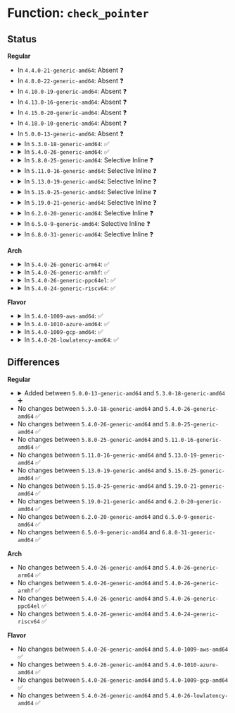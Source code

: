 # Function: <code>check_pointer</code>

## Status
<b>Regular</b>
<ul>
<li>
In <code>4.4.0-21-generic-amd64</code>: Absent ❓
</li>
<li>
In <code>4.8.0-22-generic-amd64</code>: Absent ❓
</li>
<li>
In <code>4.10.0-19-generic-amd64</code>: Absent ❓
</li>
<li>
In <code>4.13.0-16-generic-amd64</code>: Absent ❓
</li>
<li>
In <code>4.15.0-20-generic-amd64</code>: Absent ❓
</li>
<li>
In <code>4.18.0-10-generic-amd64</code>: Absent ❓
</li>
<li>
In <code>5.0.0-13-generic-amd64</code>: Absent ❓
</li>
<li>
<details>
<summary>In <code>5.3.0-18-generic-amd64</code>: ✅</summary>

```c
int check_pointer(char * * buf, char * end, const void * ptr, struct printf_spec spec)
```

```json
{
  "name": "check_pointer",
  "collision_type": "Unique Static",
  "inline_type": "No",
  "funcs": [
    {
      "addr": 18446744071589865920,
      "name": "check_pointer",
      "external": false,
      "loc": "lib/vsprintf.c:647",
      "file": "lib/vsprintf.c",
      "inline": "seen, unknown",
      "caller_inline": [],
      "caller_func": [
        "lib/vsprintf.c:flags_string",
        "lib/vsprintf.c:rtc_str",
        "lib/vsprintf.c:address_val",
        "lib/vsprintf.c:netdev_bits",
        "lib/vsprintf.c:uuid_string",
        "lib/vsprintf.c:escaped_string",
        "lib/vsprintf.c:ip_addr_string",
        "lib/vsprintf.c:mac_address_string",
        "lib/vsprintf.c:hex_string",
        "lib/vsprintf.c:dentry_name",
        "lib/vsprintf.c:string"
      ]
    }
  ],
  "symbols": [
    {
      "addr": 18446744071589865920,
      "name": "check_pointer",
      "section": ".text",
      "bind": "STB_LOCAL",
      "size": 109
    }
  ]
}
```
</details>
</li>
<li>
<details>
<summary>In <code>5.4.0-26-generic-amd64</code>: ✅</summary>

```c
int check_pointer(char * * buf, char * end, const void * ptr, struct printf_spec spec)
```

```json
{
  "name": "check_pointer",
  "collision_type": "Unique Static",
  "inline_type": "No",
  "funcs": [
    {
      "addr": 18446744071590091728,
      "name": "check_pointer",
      "external": false,
      "loc": "lib/vsprintf.c:647",
      "file": "lib/vsprintf.c",
      "inline": "seen, unknown",
      "caller_inline": [],
      "caller_func": [
        "lib/vsprintf.c:flags_string",
        "lib/vsprintf.c:rtc_str",
        "lib/vsprintf.c:address_val",
        "lib/vsprintf.c:netdev_bits",
        "lib/vsprintf.c:uuid_string",
        "lib/vsprintf.c:escaped_string",
        "lib/vsprintf.c:ip_addr_string",
        "lib/vsprintf.c:mac_address_string",
        "lib/vsprintf.c:hex_string",
        "lib/vsprintf.c:file_dentry_name",
        "lib/vsprintf.c:dentry_name",
        "lib/vsprintf.c:string"
      ]
    }
  ],
  "symbols": [
    {
      "addr": 18446744071590091728,
      "name": "check_pointer",
      "section": ".text",
      "bind": "STB_LOCAL",
      "size": 109
    }
  ]
}
```
</details>
</li>
<li>
<details>
<summary>In <code>5.8.0-25-generic-amd64</code>: Selective Inline ❓</summary>

```c
int check_pointer(char * * buf, char * end, const void * ptr, struct printf_spec spec)
```

```json
{
  "name": "check_pointer",
  "collision_type": "Unique Static",
  "inline_type": "Selective",
  "funcs": [
    {
      "addr": 18446744071585101688,
      "name": "check_pointer",
      "external": false,
      "loc": "lib/vsprintf.c:669",
      "file": "lib/vsprintf.c",
      "inline": "not declared, inlined",
      "caller_inline": [
        "lib/vsprintf.c:flags_string",
        "lib/vsprintf.c:rtc_str",
        "lib/vsprintf.c:address_val",
        "lib/vsprintf.c:netdev_bits",
        "lib/vsprintf.c:uuid_string",
        "lib/vsprintf.c:ip_addr_string",
        "lib/vsprintf.c:mac_address_string",
        "lib/vsprintf.c:file_dentry_name",
        "lib/vsprintf.c:dentry_name",
        "lib/vsprintf.c:string"
      ],
      "caller_func": [
        "lib/vsprintf.c:fwnode_string",
        "lib/vsprintf.c:escaped_string",
        "lib/vsprintf.c:hex_string"
      ]
    }
  ],
  "symbols": [
    {
      "addr": 18446744071585092176,
      "name": "check_pointer",
      "section": ".text",
      "bind": "STB_LOCAL",
      "size": 182
    }
  ]
}
```
</details>
</li>
<li>
<details>
<summary>In <code>5.11.0-16-generic-amd64</code>: Selective Inline ❓</summary>

```c
int check_pointer(char * * buf, char * end, const void * ptr, struct printf_spec spec)
```

```json
{
  "name": "check_pointer",
  "collision_type": "Unique Static",
  "inline_type": "Selective",
  "funcs": [
    {
      "addr": 18446744071585250882,
      "name": "check_pointer",
      "external": false,
      "loc": "lib/vsprintf.c:672",
      "file": "lib/vsprintf.c",
      "inline": "not declared, inlined",
      "caller_inline": [
        "lib/vsprintf.c:flags_string",
        "lib/vsprintf.c:rtc_str",
        "lib/vsprintf.c:address_val",
        "lib/vsprintf.c:netdev_bits",
        "lib/vsprintf.c:uuid_string",
        "lib/vsprintf.c:ip_addr_string",
        "lib/vsprintf.c:mac_address_string",
        "lib/vsprintf.c:file_dentry_name",
        "lib/vsprintf.c:dentry_name",
        "lib/vsprintf.c:string"
      ],
      "caller_func": [
        "lib/vsprintf.c:fwnode_string",
        "lib/vsprintf.c:escaped_string",
        "lib/vsprintf.c:hex_string"
      ]
    }
  ],
  "symbols": [
    {
      "addr": 18446744071585241296,
      "name": "check_pointer",
      "section": ".text",
      "bind": "STB_LOCAL",
      "size": 182
    }
  ]
}
```
</details>
</li>
<li>
<details>
<summary>In <code>5.13.0-19-generic-amd64</code>: Selective Inline ❓</summary>

```c
int check_pointer(char * * buf, char * end, const void * ptr, struct printf_spec spec)
```

```json
{
  "name": "check_pointer",
  "collision_type": "Unique Static",
  "inline_type": "Selective",
  "funcs": [
    {
      "addr": 18446744071585130018,
      "name": "check_pointer",
      "external": false,
      "loc": "lib/vsprintf.c:698",
      "file": "lib/vsprintf.c",
      "inline": "not declared, inlined",
      "caller_inline": [
        "lib/vsprintf.c:rtc_str",
        "lib/vsprintf.c:address_val",
        "lib/vsprintf.c:netdev_bits",
        "lib/vsprintf.c:uuid_string",
        "lib/vsprintf.c:mac_address_string",
        "lib/vsprintf.c:file_dentry_name",
        "lib/vsprintf.c:dentry_name",
        "lib/vsprintf.c:string"
      ],
      "caller_func": [
        "lib/vsprintf.c:fwnode_string",
        "lib/vsprintf.c:flags_string",
        "lib/vsprintf.c:fourcc_string",
        "lib/vsprintf.c:escaped_string",
        "lib/vsprintf.c:ip_addr_string",
        "lib/vsprintf.c:hex_string"
      ]
    }
  ],
  "symbols": [
    {
      "addr": 18446744071585126640,
      "name": "check_pointer",
      "section": ".text",
      "bind": "STB_LOCAL",
      "size": 182
    }
  ]
}
```
</details>
</li>
<li>
<details>
<summary>In <code>5.15.0-25-generic-amd64</code>: Selective Inline ❓</summary>

```c
int check_pointer(char * * buf, char * end, const void * ptr, struct printf_spec spec)
```

```json
{
  "name": "check_pointer",
  "collision_type": "Unique Static",
  "inline_type": "Selective",
  "funcs": [
    {
      "addr": 18446744071585580423,
      "name": "check_pointer",
      "external": false,
      "loc": "lib/vsprintf.c:699",
      "file": "lib/vsprintf.c",
      "inline": "not declared, inlined",
      "caller_inline": [
        "lib/vsprintf.c:rtc_str",
        "lib/vsprintf.c:address_val",
        "lib/vsprintf.c:netdev_bits",
        "lib/vsprintf.c:uuid_string",
        "lib/vsprintf.c:mac_address_string",
        "lib/vsprintf.c:file_dentry_name",
        "lib/vsprintf.c:dentry_name",
        "lib/vsprintf.c:string"
      ],
      "caller_func": [
        "lib/vsprintf.c:fwnode_string",
        "lib/vsprintf.c:flags_string",
        "lib/vsprintf.c:fourcc_string",
        "lib/vsprintf.c:escaped_string",
        "lib/vsprintf.c:ip_addr_string",
        "lib/vsprintf.c:hex_string"
      ]
    }
  ],
  "symbols": [
    {
      "addr": 18446744071585576384,
      "name": "check_pointer",
      "section": ".text",
      "bind": "STB_LOCAL",
      "size": 182
    }
  ]
}
```
</details>
</li>
<li>
<details>
<summary>In <code>5.19.0-21-generic-amd64</code>: Selective Inline ❓</summary>

```c
int check_pointer(char * * buf, char * end, const void * ptr, struct printf_spec spec)
```

```json
{
  "name": "check_pointer",
  "collision_type": "Unique Static",
  "inline_type": "Selective",
  "funcs": [
    {
      "addr": 18446744071586735928,
      "name": "check_pointer",
      "external": false,
      "loc": "lib/vsprintf.c:704",
      "file": "lib/vsprintf.c",
      "inline": "not declared, inlined",
      "caller_inline": [
        "lib/vsprintf.c:rtc_str",
        "lib/vsprintf.c:address_val",
        "lib/vsprintf.c:netdev_bits",
        "lib/vsprintf.c:uuid_string",
        "lib/vsprintf.c:mac_address_string",
        "lib/vsprintf.c:file_dentry_name",
        "lib/vsprintf.c:dentry_name",
        "lib/vsprintf.c:string"
      ],
      "caller_func": [
        "lib/vsprintf.c:fwnode_string",
        "lib/vsprintf.c:flags_string",
        "lib/vsprintf.c:fourcc_string",
        "lib/vsprintf.c:escaped_string",
        "lib/vsprintf.c:ip_addr_string",
        "lib/vsprintf.c:hex_string"
      ]
    }
  ],
  "symbols": [
    {
      "addr": 18446744071586731136,
      "name": "check_pointer",
      "section": ".text",
      "bind": "STB_LOCAL",
      "size": 227
    }
  ]
}
```
</details>
</li>
<li>
<details>
<summary>In <code>6.2.0-20-generic-amd64</code>: Selective Inline ❓</summary>

```c
int check_pointer(char * * buf, char * end, const void * ptr, struct printf_spec spec)
```

```json
{
  "name": "check_pointer",
  "collision_type": "Unique Static",
  "inline_type": "Selective",
  "funcs": [
    {
      "addr": 18446744071595898952,
      "name": "check_pointer",
      "external": false,
      "loc": "lib/vsprintf.c:705",
      "file": "lib/vsprintf.c",
      "inline": "not declared, inlined",
      "caller_inline": [
        "lib/vsprintf.c:rtc_str",
        "lib/vsprintf.c:address_val",
        "lib/vsprintf.c:netdev_bits",
        "lib/vsprintf.c:uuid_string",
        "lib/vsprintf.c:mac_address_string",
        "lib/vsprintf.c:file_dentry_name",
        "lib/vsprintf.c:dentry_name",
        "lib/vsprintf.c:string"
      ],
      "caller_func": [
        "lib/vsprintf.c:fwnode_string",
        "lib/vsprintf.c:flags_string",
        "lib/vsprintf.c:fourcc_string",
        "lib/vsprintf.c:escaped_string",
        "lib/vsprintf.c:ip_addr_string",
        "lib/vsprintf.c:hex_string"
      ]
    }
  ],
  "symbols": [
    {
      "addr": 18446744071595893984,
      "name": "check_pointer",
      "section": ".text",
      "bind": "STB_LOCAL",
      "size": 227
    }
  ]
}
```
</details>
</li>
<li>
<details>
<summary>In <code>6.5.0-9-generic-amd64</code>: Selective Inline ❓</summary>

```c
int check_pointer(char * * buf, char * end, const void * ptr, struct printf_spec spec)
```

```json
{
  "name": "check_pointer",
  "collision_type": "Unique Static",
  "inline_type": "Selective",
  "funcs": [
    {
      "addr": 18446744071596416456,
      "name": "check_pointer",
      "external": false,
      "loc": "lib/vsprintf.c:705",
      "file": "lib/vsprintf.c",
      "inline": "not declared, inlined",
      "caller_inline": [
        "lib/vsprintf.c:rtc_str",
        "lib/vsprintf.c:address_val",
        "lib/vsprintf.c:netdev_bits",
        "lib/vsprintf.c:uuid_string",
        "lib/vsprintf.c:mac_address_string",
        "lib/vsprintf.c:file_dentry_name",
        "lib/vsprintf.c:dentry_name",
        "lib/vsprintf.c:string"
      ],
      "caller_func": [
        "lib/vsprintf.c:fwnode_string",
        "lib/vsprintf.c:flags_string",
        "lib/vsprintf.c:fourcc_string",
        "lib/vsprintf.c:escaped_string",
        "lib/vsprintf.c:ip_addr_string",
        "lib/vsprintf.c:hex_string"
      ]
    }
  ],
  "symbols": [
    {
      "addr": 18446744071596411424,
      "name": "check_pointer",
      "section": ".text",
      "bind": "STB_LOCAL",
      "size": 227
    }
  ]
}
```
</details>
</li>
<li>
<details>
<summary>In <code>6.8.0-31-generic-amd64</code>: Selective Inline ❓</summary>

```c
int check_pointer(char * * buf, char * end, const void * ptr, struct printf_spec spec)
```

```json
{
  "name": "check_pointer",
  "collision_type": "Unique Static",
  "inline_type": "Selective",
  "funcs": [
    {
      "addr": 18446744071597311816,
      "name": "check_pointer",
      "external": false,
      "loc": "lib/vsprintf.c:707",
      "file": "lib/vsprintf.c",
      "inline": "not declared, inlined",
      "caller_inline": [
        "lib/vsprintf.c:rtc_str",
        "lib/vsprintf.c:address_val",
        "lib/vsprintf.c:netdev_bits",
        "lib/vsprintf.c:uuid_string",
        "lib/vsprintf.c:mac_address_string",
        "lib/vsprintf.c:file_dentry_name",
        "lib/vsprintf.c:dentry_name",
        "lib/vsprintf.c:string"
      ],
      "caller_func": [
        "lib/vsprintf.c:fwnode_string",
        "lib/vsprintf.c:flags_string",
        "lib/vsprintf.c:fourcc_string",
        "lib/vsprintf.c:escaped_string",
        "lib/vsprintf.c:ip_addr_string",
        "lib/vsprintf.c:hex_string"
      ]
    }
  ],
  "symbols": [
    {
      "addr": 18446744071597306704,
      "name": "check_pointer",
      "section": ".text",
      "bind": "STB_LOCAL",
      "size": 227
    }
  ]
}
```
</details>
</li>
</ul>
<b>Arch</b>
<ul>
<li>
<details>
<summary>In <code>5.4.0-26-generic-arm64</code>: ✅</summary>

```c
int check_pointer(char * * buf, char * end, const void * ptr, struct printf_spec spec)
```

```json
{
  "name": "check_pointer",
  "collision_type": "Unique Static",
  "inline_type": "No",
  "funcs": [
    {
      "addr": 18446603336503870312,
      "name": "check_pointer",
      "external": false,
      "loc": "lib/vsprintf.c:647",
      "file": "lib/vsprintf.c",
      "inline": "seen, unknown",
      "caller_inline": [],
      "caller_func": [
        "lib/vsprintf.c:device_node_string",
        "lib/vsprintf.c:flags_string",
        "lib/vsprintf.c:rtc_str",
        "lib/vsprintf.c:address_val",
        "lib/vsprintf.c:netdev_bits",
        "lib/vsprintf.c:uuid_string",
        "lib/vsprintf.c:escaped_string",
        "lib/vsprintf.c:ip_addr_string",
        "lib/vsprintf.c:mac_address_string",
        "lib/vsprintf.c:hex_string",
        "lib/vsprintf.c:file_dentry_name",
        "lib/vsprintf.c:dentry_name",
        "lib/vsprintf.c:string"
      ]
    }
  ],
  "symbols": [
    {
      "addr": 18446603336503870312,
      "name": "check_pointer",
      "section": ".text",
      "bind": "STB_LOCAL",
      "size": 120
    }
  ]
}
```
</details>
</li>
<li>
<details>
<summary>In <code>5.4.0-26-generic-armhf</code>: ✅</summary>

```c
int check_pointer(char * * buf, char * end, const void * ptr, struct printf_spec spec)
```

```json
{
  "name": "check_pointer",
  "collision_type": "Unique Static",
  "inline_type": "No",
  "funcs": [
    {
      "addr": 3236497036,
      "name": "check_pointer",
      "external": false,
      "loc": "lib/vsprintf.c:647",
      "file": "lib/vsprintf.c",
      "inline": "seen, unknown",
      "caller_inline": [],
      "caller_func": [
        "lib/vsprintf.c:device_node_string",
        "lib/vsprintf.c:flags_string",
        "lib/vsprintf.c:rtc_str",
        "lib/vsprintf.c:address_val",
        "lib/vsprintf.c:netdev_bits",
        "lib/vsprintf.c:uuid_string",
        "lib/vsprintf.c:escaped_string",
        "lib/vsprintf.c:ip_addr_string",
        "lib/vsprintf.c:mac_address_string",
        "lib/vsprintf.c:hex_string",
        "lib/vsprintf.c:resource_string",
        "lib/vsprintf.c:file_dentry_name",
        "lib/vsprintf.c:dentry_name",
        "lib/vsprintf.c:string"
      ]
    }
  ],
  "symbols": [
    {
      "addr": 3236497036,
      "name": "check_pointer",
      "section": ".text",
      "bind": "STB_LOCAL",
      "size": 152
    }
  ]
}
```
</details>
</li>
<li>
<details>
<summary>In <code>5.4.0-26-generic-ppc64el</code>: ✅</summary>

```c
int check_pointer(char * * buf, char * end, const void * ptr, struct printf_spec spec)
```

```json
{
  "name": "check_pointer",
  "collision_type": "Unique Static",
  "inline_type": "No",
  "funcs": [
    {
      "addr": 13835058055297731664,
      "name": "check_pointer",
      "external": false,
      "loc": "lib/vsprintf.c:647",
      "file": "lib/vsprintf.c",
      "inline": "seen, unknown",
      "caller_inline": [],
      "caller_func": [
        "lib/vsprintf.c:device_node_string",
        "lib/vsprintf.c:flags_string",
        "lib/vsprintf.c:rtc_str",
        "lib/vsprintf.c:address_val",
        "lib/vsprintf.c:netdev_bits",
        "lib/vsprintf.c:uuid_string",
        "lib/vsprintf.c:escaped_string",
        "lib/vsprintf.c:ip_addr_string",
        "lib/vsprintf.c:mac_address_string",
        "lib/vsprintf.c:hex_string",
        "lib/vsprintf.c:file_dentry_name",
        "lib/vsprintf.c:dentry_name",
        "lib/vsprintf.c:string"
      ]
    }
  ],
  "symbols": [
    {
      "addr": 13835058055297731664,
      "name": "check_pointer",
      "section": ".text",
      "bind": "STB_LOCAL",
      "size": 180
    }
  ]
}
```
</details>
</li>
<li>
<details>
<summary>In <code>5.4.0-24-generic-riscv64</code>: ✅</summary>

```c
int check_pointer(char * * buf, char * end, const void * ptr, struct printf_spec spec)
```

```json
{
  "name": "check_pointer",
  "collision_type": "Unique Static",
  "inline_type": "No",
  "funcs": [
    {
      "addr": 18446743936279765624,
      "name": "check_pointer",
      "external": false,
      "loc": "lib/vsprintf.c:647",
      "file": "lib/vsprintf.c",
      "inline": "seen, unknown",
      "caller_inline": [],
      "caller_func": [
        "lib/vsprintf.c:device_node_string",
        "lib/vsprintf.c:flags_string",
        "lib/vsprintf.c:rtc_str",
        "lib/vsprintf.c:address_val",
        "lib/vsprintf.c:netdev_bits",
        "lib/vsprintf.c:uuid_string",
        "lib/vsprintf.c:escaped_string",
        "lib/vsprintf.c:ip_addr_string",
        "lib/vsprintf.c:mac_address_string",
        "lib/vsprintf.c:hex_string",
        "lib/vsprintf.c:file_dentry_name",
        "lib/vsprintf.c:dentry_name",
        "lib/vsprintf.c:string"
      ]
    }
  ],
  "symbols": [
    {
      "addr": 18446743936279765624,
      "name": "check_pointer",
      "section": ".text",
      "bind": "STB_LOCAL",
      "size": 120
    }
  ]
}
```
</details>
</li>
</ul>
<b>Flavor</b>
<ul>
<li>
<details>
<summary>In <code>5.4.0-1009-aws-amd64</code>: ✅</summary>

```c
int check_pointer(char * * buf, char * end, const void * ptr, struct printf_spec spec)
```

```json
{
  "name": "check_pointer",
  "collision_type": "Unique Static",
  "inline_type": "No",
  "funcs": [
    {
      "addr": 18446744071589693984,
      "name": "check_pointer",
      "external": false,
      "loc": "lib/vsprintf.c:647",
      "file": "lib/vsprintf.c",
      "inline": "seen, unknown",
      "caller_inline": [],
      "caller_func": [
        "lib/vsprintf.c:flags_string",
        "lib/vsprintf.c:rtc_str",
        "lib/vsprintf.c:address_val",
        "lib/vsprintf.c:netdev_bits",
        "lib/vsprintf.c:uuid_string",
        "lib/vsprintf.c:escaped_string",
        "lib/vsprintf.c:ip_addr_string",
        "lib/vsprintf.c:mac_address_string",
        "lib/vsprintf.c:hex_string",
        "lib/vsprintf.c:file_dentry_name",
        "lib/vsprintf.c:dentry_name",
        "lib/vsprintf.c:string"
      ]
    }
  ],
  "symbols": [
    {
      "addr": 18446744071589693984,
      "name": "check_pointer",
      "section": ".text",
      "bind": "STB_LOCAL",
      "size": 109
    }
  ]
}
```
</details>
</li>
<li>
<details>
<summary>In <code>5.4.0-1010-azure-amd64</code>: ✅</summary>

```c
int check_pointer(char * * buf, char * end, const void * ptr, struct printf_spec spec)
```

```json
{
  "name": "check_pointer",
  "collision_type": "Unique Static",
  "inline_type": "No",
  "funcs": [
    {
      "addr": 18446744071589419776,
      "name": "check_pointer",
      "external": false,
      "loc": "lib/vsprintf.c:647",
      "file": "lib/vsprintf.c",
      "inline": "seen, unknown",
      "caller_inline": [],
      "caller_func": [
        "lib/vsprintf.c:flags_string",
        "lib/vsprintf.c:rtc_str",
        "lib/vsprintf.c:address_val",
        "lib/vsprintf.c:netdev_bits",
        "lib/vsprintf.c:uuid_string",
        "lib/vsprintf.c:escaped_string",
        "lib/vsprintf.c:ip_addr_string",
        "lib/vsprintf.c:mac_address_string",
        "lib/vsprintf.c:hex_string",
        "lib/vsprintf.c:file_dentry_name",
        "lib/vsprintf.c:dentry_name",
        "lib/vsprintf.c:string"
      ]
    }
  ],
  "symbols": [
    {
      "addr": 18446744071589419776,
      "name": "check_pointer",
      "section": ".text",
      "bind": "STB_LOCAL",
      "size": 109
    }
  ]
}
```
</details>
</li>
<li>
<details>
<summary>In <code>5.4.0-1009-gcp-amd64</code>: ✅</summary>

```c
int check_pointer(char * * buf, char * end, const void * ptr, struct printf_spec spec)
```

```json
{
  "name": "check_pointer",
  "collision_type": "Unique Static",
  "inline_type": "No",
  "funcs": [
    {
      "addr": 18446744071590137360,
      "name": "check_pointer",
      "external": false,
      "loc": "lib/vsprintf.c:647",
      "file": "lib/vsprintf.c",
      "inline": "seen, unknown",
      "caller_inline": [],
      "caller_func": [
        "lib/vsprintf.c:flags_string",
        "lib/vsprintf.c:rtc_str",
        "lib/vsprintf.c:address_val",
        "lib/vsprintf.c:netdev_bits",
        "lib/vsprintf.c:uuid_string",
        "lib/vsprintf.c:escaped_string",
        "lib/vsprintf.c:ip_addr_string",
        "lib/vsprintf.c:mac_address_string",
        "lib/vsprintf.c:hex_string",
        "lib/vsprintf.c:file_dentry_name",
        "lib/vsprintf.c:dentry_name",
        "lib/vsprintf.c:string"
      ]
    }
  ],
  "symbols": [
    {
      "addr": 18446744071590137360,
      "name": "check_pointer",
      "section": ".text",
      "bind": "STB_LOCAL",
      "size": 109
    }
  ]
}
```
</details>
</li>
<li>
<details>
<summary>In <code>5.4.0-26-lowlatency-amd64</code>: ✅</summary>

```c
int check_pointer(char * * buf, char * end, const void * ptr, struct printf_spec spec)
```

```json
{
  "name": "check_pointer",
  "collision_type": "Unique Static",
  "inline_type": "No",
  "funcs": [
    {
      "addr": 18446744071590187744,
      "name": "check_pointer",
      "external": false,
      "loc": "lib/vsprintf.c:647",
      "file": "lib/vsprintf.c",
      "inline": "seen, unknown",
      "caller_inline": [],
      "caller_func": [
        "lib/vsprintf.c:flags_string",
        "lib/vsprintf.c:rtc_str",
        "lib/vsprintf.c:address_val",
        "lib/vsprintf.c:netdev_bits",
        "lib/vsprintf.c:uuid_string",
        "lib/vsprintf.c:escaped_string",
        "lib/vsprintf.c:ip_addr_string",
        "lib/vsprintf.c:mac_address_string",
        "lib/vsprintf.c:hex_string",
        "lib/vsprintf.c:file_dentry_name",
        "lib/vsprintf.c:dentry_name",
        "lib/vsprintf.c:string"
      ]
    }
  ],
  "symbols": [
    {
      "addr": 18446744071590187744,
      "name": "check_pointer",
      "section": ".text",
      "bind": "STB_LOCAL",
      "size": 109
    }
  ]
}
```
</details>
</li>
</ul>

## Differences
<b>Regular</b>
<ul>
<li>
<details>
<summary>Added between <code>5.0.0-13-generic-amd64</code> and <code>5.3.0-18-generic-amd64</code> ➕</summary>

```c
int check_pointer(char * * buf, char * end, const void * ptr, struct printf_spec spec)
```
</details>
</li>
<li>
No changes between <code>5.3.0-18-generic-amd64</code> and <code>5.4.0-26-generic-amd64</code> ✅
</li>
<li>
No changes between <code>5.4.0-26-generic-amd64</code> and <code>5.8.0-25-generic-amd64</code> ✅
</li>
<li>
No changes between <code>5.8.0-25-generic-amd64</code> and <code>5.11.0-16-generic-amd64</code> ✅
</li>
<li>
No changes between <code>5.11.0-16-generic-amd64</code> and <code>5.13.0-19-generic-amd64</code> ✅
</li>
<li>
No changes between <code>5.13.0-19-generic-amd64</code> and <code>5.15.0-25-generic-amd64</code> ✅
</li>
<li>
No changes between <code>5.15.0-25-generic-amd64</code> and <code>5.19.0-21-generic-amd64</code> ✅
</li>
<li>
No changes between <code>5.19.0-21-generic-amd64</code> and <code>6.2.0-20-generic-amd64</code> ✅
</li>
<li>
No changes between <code>6.2.0-20-generic-amd64</code> and <code>6.5.0-9-generic-amd64</code> ✅
</li>
<li>
No changes between <code>6.5.0-9-generic-amd64</code> and <code>6.8.0-31-generic-amd64</code> ✅
</li>
</ul>
<b>Arch</b>
<ul>
<li>
No changes between <code>5.4.0-26-generic-amd64</code> and <code>5.4.0-26-generic-arm64</code> ✅
</li>
<li>
No changes between <code>5.4.0-26-generic-amd64</code> and <code>5.4.0-26-generic-armhf</code> ✅
</li>
<li>
No changes between <code>5.4.0-26-generic-amd64</code> and <code>5.4.0-26-generic-ppc64el</code> ✅
</li>
<li>
No changes between <code>5.4.0-26-generic-amd64</code> and <code>5.4.0-24-generic-riscv64</code> ✅
</li>
</ul>
<b>Flavor</b>
<ul>
<li>
No changes between <code>5.4.0-26-generic-amd64</code> and <code>5.4.0-1009-aws-amd64</code> ✅
</li>
<li>
No changes between <code>5.4.0-26-generic-amd64</code> and <code>5.4.0-1010-azure-amd64</code> ✅
</li>
<li>
No changes between <code>5.4.0-26-generic-amd64</code> and <code>5.4.0-1009-gcp-amd64</code> ✅
</li>
<li>
No changes between <code>5.4.0-26-generic-amd64</code> and <code>5.4.0-26-lowlatency-amd64</code> ✅
</li>
</ul>
